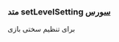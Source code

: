 <h3>
متد setLevelSetting
<a class="ext-link" href="classes_Tetris_Gameplay.js.html#line24" >سورس</a>
</h3>

برای تنظیم سختی بازی
